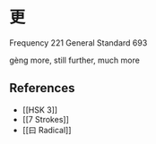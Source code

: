 # 更
Frequency 221
General Standard 693

gèng
more, still further, much more

## References
- [[HSK 3]]
- [[7 Strokes]]
- [[曰 Radical]]